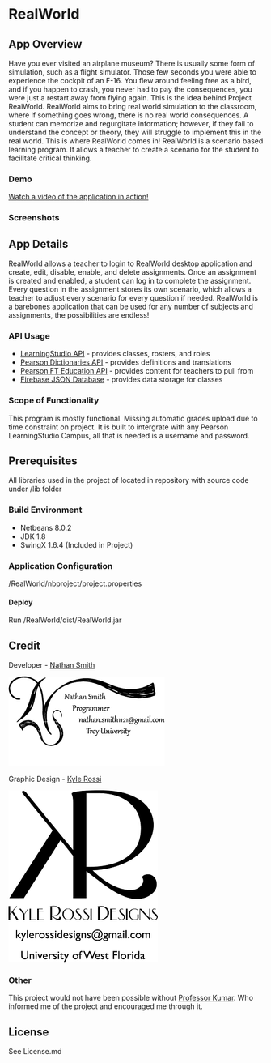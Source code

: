 <!--
This README intends to be a starter template for the Pearson Student Coding Contest. Feel free to add or omit content as needed for your app. The formatting is done using Markdown. These comment sections are simply guides that you can delete.
-->

# RealWorld


<!--
The "App Overview" section intends to be a high level description of your app. Think of what you might want to know if considering a purchase in an app store. 
-->

## App Overview

Have you ever visited an airplane museum? There is usually some form of simulation, such as a flight simulator. Those few seconds you were able to experience the cockpit of an F-16. You flew around feeling free as a bird, and if you happen to crash, you never had to pay the consequences, you were just a restart away from flying again. This is the idea behind Project RealWorld. RealWorld aims to bring real world simulation to the classroom, where if something goes wrong, there is no real world consequences.
A student can memorize and regurgitate information; however, if they fail to understand the concept or theory, they will struggle to implement this in the real world. This is where RealWorld comes in! RealWorld is a scenario based learning program. It allows a teacher to create a scenario for the student to facilitate critical thinking.

### Demo

[Watch a video of the application in action!](#)

### Screenshots

<!--
The "App Details" section intends to explain how your app works. Describe the major components, what APIs were used, and what is missing to make this production ready.
-->

## App Details

RealWorld allows a teacher to login to RealWorld desktop application and create, edit, disable, enable, and delete assignments. Once an assignment is created and enabled, a student can log in to complete the assignment. Every question in the assignment stores its own scenario, which allows a teacher to adjust every scenario for every question if needed. RealWorld is a barebones application that can be used for any number of subjects and assignments, the possibilities are endless!

### API Usage

 * [LearningStudio API](http://developer.pearson.com/learningstudio/course-apis/course-info/enrollment/reference) - provides classes, rosters, and roles
 * [Pearson Dictionaries API](http://developer.pearson.com/apis/dictionaries) - provides definitions and translations
 * [Pearson FT Education API](http://developer.pearson.com/apis/ft-education-api) - provides content for teachers to pull from
 * [Firebase JSON Database](https://www.firebase.com/) - provides data storage for classes

### Scope of Functionality 

This program is mostly functional. Missing automatic grades upload due to time constraint on project. It is built to intergrate with any Pearson LearningStudio Campus, all that is needed is a username and password.

<!--
The "Prerequisites" section intends to assist someone get started with your source code. They might not be familar with your frameworks or project structure. Help them out by explaining what you already know. 
-->

## Prerequisites

All libraries used in the project of located in repository with source code under /lib folder

### Build Environment 

 * Netbeans 8.0.2
 * JDK 1.8
 * SwingX 1.6.4 (Included in Project)

<!--
The "Installation" section intends to assist someone deploy your project themselves. What do they need to configure, package, and distribute?
-->

### Application Configuration

/RealWorld/nbproject/project.properties

#### Deploy 

Run /RealWorld/dist/RealWorld.jar

<!--
The "Credit" section intends to highlight your team. Tell who contributed to what parts of the project. Give thanks to mentors that were helpful.
-->

## Credit

Developer - [Nathan Smith](https://github.com/naterman)

![Nathan Smith](https://github.com/naterman/RealWorld_Pearson_Coding/blob/master/resources/nathans%20logo.png)

Graphic Design - [Kyle Rossi](https://www.facebook.com/Kyle-Rossi-Designs-139509922916790)


![Kyle Rossi Design](https://github.com/naterman/RealWorld_Pearson_Coding/blob/master/resources/kylerossidesigns.png)


### Other

This project would not have been possible without [Professor Kumar](http://trojan.troy.edu/artsandsciences/computerscience/faculty.html). Who informed me of the project and encouraged me through it.

<!--
The "License" section intends to be a license declaration. Checkout choosealicence.com to become familar with different licences. The full license should be included in the LICENSE file, but you can also declare and link to it here.
-->

## License

See License.md
